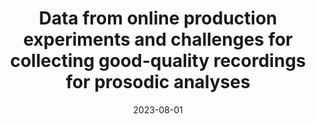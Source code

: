 ---
title: "Data from online production experiments and challenges for collecting good-quality recordings for prosodic analyses "
collection: publications
permalink: /publication/2023-08-01-bevivino-icphs-2023
date: 2023-08-01
venue: 'Proceedings of the 20th International Congress of Phonetic Sciences (ICPhS 2023)'
citation: '<strong>Bevivino, D</strong>., Hemforth, B., &amp; Turco, G. (2023). Data from online production experiments and challenges for collecting good-quality recordings for prosodic analyses. In: R. Skarnitzl &amp; J. Volín (Eds.), <em>Proceedings of the 20th International Congress of Phonetic Sciences (ICPhS 2023)</em> (pp. 3452&ndash;3456). International Phonetic Association. <a href=&quot;https://www.internationalphoneticassociation.org/icphs-proceedings/ICPhS2023/full_papers/152.pdf&quot;>https://www.internationalphoneticassociation.org/icphs-proceedings/ICPhS2023/full_papers/152.pdf</a>'
category: conferences
---